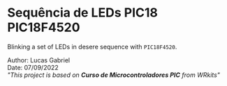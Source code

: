 # **Sequência de LEDs PIC18 PIC18F4520**
Blinking a set of LEDs in desere sequence with `PIC18F4520`.

Author: Lucas Gabriel <br/>
Date: 07/09/2022 <br/>
_"This project is based on **Curso de Microcontroladores PIC** from WRkits"_
